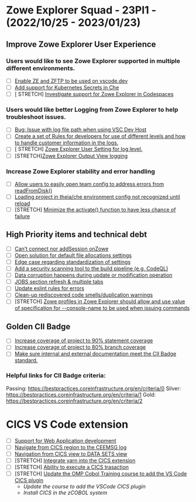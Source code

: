 # Zowe Explorer Squad - 23PI1 - (2022/10/25 - 2023/01/23)

## Improve Zowe Explorer User Experience

### Users would like to see Zowe Explorer supported in multiple different environments.

- [ ] [Enable ZE and ZFTP to be used on vscode.dev](https://github.com/zowe/vscode-extension-for-zowe/issues/1798)
- [ ] [Add support for Kubernetes Secrets in Che](https://github.com/zowe/vscode-extension-for-zowe/issues/1963)
- [ ] [ STRETCH] [Investigate support for Zowe Explorer in Codespaces](https://github.com/zowe/vscode-extension-for-zowe/issues/1854)

### Users would like better Logging from Zowe Explorer to help troubleshoot issues.

- [ ] [Bug: Issue with log file path when using VSC Dev Host](https://github.com/zowe/vscode-extension-for-zowe/issues/1926)
- [ ] [Create a set of Rules for developers for use of different levels and how to handle customer information in the logs.](https://github.com/zowe/vscode-extension-for-zowe/issues/1962)
- [ ] [ STRETCH] [Zowe Explorer User Setting for log level.](https://github.com/zowe/vscode-extension-for-zowe/issues/1961)
- [ ] [STRETCH][Zowe Explorer Output View logging](https://github.com/zowe/vscode-extension-for-zowe/issues/1918)

### Increase Zowe Explorer stability and error handling

- [ ] [Allow users to easily open team config to address errors from readFromDisk()](https://github.com/zowe/vscode-extension-for-zowe/issues/1986)
- [ ] [Loading project in theia/che environment config not recognized until reload](https://github.com/zowe/vscode-extension-for-zowe/issues/1984)
- [ ] [STRETCH] [Minimize the activate() function to have less chance of failure](https://github.com/zowe/vscode-extension-for-zowe/issues/1985)

## High Priority items and technical debt 

- [ ] [Can’t connect nor addSession onZowe](https://github.com/zowe/vscode-extension-for-zowe/issues/2019)
- [ ] [Open solution for default file allocations settings](https://github.com/zowe/vscode-extension-for-zowe/issues/1425)
- [ ] [Edge case regarding standardization of settings](https://github.com/zowe/vscode-extension-for-zowe/issues/1520)
- [ ] [Add a security scanning tool to the build pipeline (e.g. CodeQL)](https://github.com/zowe/vscode-extension-for-zowe/issues/1256)
- [ ] [Data corruption happens during update or modification operation](https://github.com/zowe/vscode-extension-for-zowe/issues/1948)
- [ ] [JOBS section refresh & multiple tabs](https://github.com/zowe/vscode-extension-for-zowe/issues/1952)
- [ ] [Update eslint rules for errors](https://github.com/zowe/vscode-extension-for-zowe/issues/2068)
- [ ] [Clean-up rediscovered code smells/duplication warnings](https://github.com/zowe/vscode-extension-for-zowe/issues/2063)
- [ ] [STRETCH] [Zowe profiles in Zowe Explorer should allow and use value of specification for --console-name to be used when issuing commands](https://github.com/zowe/vscode-extension-for-zowe/issues/1667)

## Golden CII Badge

- [ ] [Increase coverage of project to 90% statement coverage](https://github.com/zowe/vscode-extension-for-zowe/issues/1946)
- [ ] [Increase coverage of project to 80% branch coverage](https://github.com/zowe/vscode-extension-for-zowe/issues/1965)
- [ ] [Make sure internal and external documentation meet the CII Badge standard.](https://github.com/zowe/vscode-extension-for-zowe/issues/1966)

### Helpful links for CII Badge criteria:
Passing: https://bestpractices.coreinfrastructure.org/en/criteria/0
Silver: https://bestpractices.coreinfrastructure.org/en/criteria/1
Gold: https://bestpractices.coreinfrastructure.org/en/criteria/2

# CICS VS Code extension

- [ ] [Support for Web Application development](https://github.com/zowe/vscode-extension-for-cics/issues/273)
- [ ] [Navigate from CICS region to the CEEMSG log](https://github.com/zowe/vscode-extension-for-cics/issues/178)
- [ ] [Navigation from CICS view to DATA SETS view](https://github.com/zowe/vscode-extension-for-cics/issues/250)
- [ ] [STRETCH] [Integrate yarn into the CICS extension](https://github.com/zowe/vscode-extension-for-zowe/discussions/1540)
- [ ] [STRETCH] [Ability to execute a CICS trasaction](https://github.com/zowe/vscode-extension-for-cics/issues/205)
- [ ] [STRETCH] [Update the OMP Cobol Training course to add the VS Code CICS plugin](https://github.com/zowe/vscode-extension-for-cics/issues/189)
   - _Update the course to add the VSCode CICS plugin_
   - _Install CICS in the zCOBOL system_


